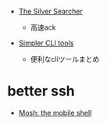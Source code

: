 - [The Silver Searcher](http://geoff.greer.fm/ag/)
  - 高速ack

- [Simpler CLI tools](http://blog.millermedeiros.com/simpler-cli-tools/)
  - 便利なcliツールまとめ

# better ssh
- [Mosh: the mobile shell](https://mosh.mit.edu/)

